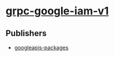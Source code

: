 # [grpc-google-iam-v1](https://pypi.org/project/grpc-google-iam-v1)



## Publishers
- [googleapis-packages](https://pypi.org/user/googleapis-packages)

